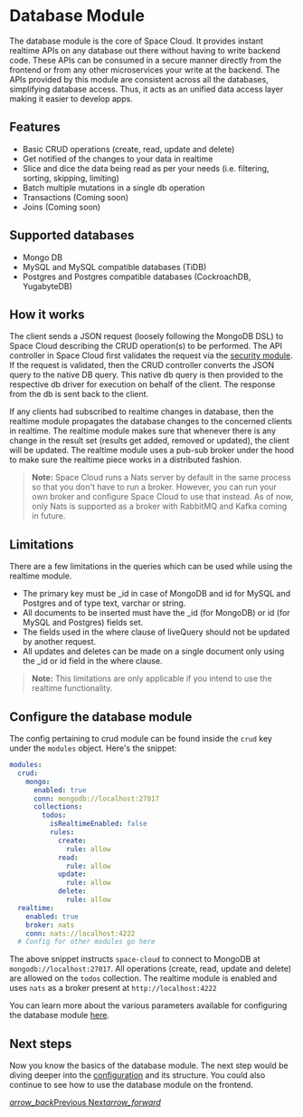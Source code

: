 # Database Module

The database module is the core of Space Cloud. It provides instant realtime APIs on any database out there without having to write backend code. These APIs can be consumed in a secure manner directly from the frontend or from any other microservices your write at the backend. The APIs provided by this module are consistent across all the databases, simplifying database access. Thus, it acts as an unified data access layer making it easier to develop apps.

## Features

- Basic CRUD operations (create, read, update and delete)
- Get notified of the changes to your data in realtime
- Slice and dice the data being read as per your needs (i.e. filtering, sorting, skipping, limiting)
- Batch multiple mutations in a single db operation
- Transactions (Coming soon)
- Joins (Coming soon)

## Supported databases

- Mongo DB
- MySQL and MySQL compatible databases (TiDB)
- Postgres and Postgres compatible databases (CockroachDB, YugabyteDB)

## How it works

The client sends a JSON request (loosely following the MongoDB DSL) to Space Cloud describing the CRUD operation(s) to be performed. The API controller in Space Cloud first validates the request via the [security module](/docs/security). If the request is validated, then the CRUD controller converts the JSON query to the native DB query. This native db query is then provided to the respective db driver for execution on behalf of the client. The response from the db is sent back to the client.

If any clients had subscribed to realtime changes in database, then the realtime module propagates the database changes to the concerned clients in realtime. The realtime module makes sure that whenever there is any change in the result set (results get added, removed or updated), the client will be updated. The realtime module uses a pub-sub broker under the hood to make sure the realtime piece works in a distributed fashion.

> **Note:** Space Cloud runs a Nats server by default in the same process so that you don't have to run a broker. However, you can run your own broker and configure Space Cloud to use that instead. As of now, only Nats is supported as a broker with RabbitMQ and Kafka coming in future. 

## Limitations

There are a few limitations in the queries which can be used while using the realtime module.

- The primary key must be _id in case of MongoDB and id for MySQL and Postgres and of type text, varchar or string.
- All documents to be inserted must have the _id (for MongoDB) or id (for MySQL and Postgres) fields set.
- The fields used in the where clause of liveQuery should not be updated by another request.
- All updates and deletes can be made on a single document only using the _id or id field in the where clause.

> **Note:** This limitations are only applicable if you intend to use the realtime functionality.

## Configure the database module

The config pertaining to crud module can be found inside the `crud` key under the `modules` object. Here's the snippet:

```yaml
modules:
  crud:
    mongo:
      enabled: true
      conn: mongodb://localhost:27017
      collections:
        todos:
          isRealtimeEnabled: false
          rules:
            create:
              rule: allow
            read:
              rule: allow
            update:
              rule: allow
            delete:
              rule: allow
  realtime:
    enabled: true
    broker: nats
    conn: nats://localhost:4222
  # Config for other modules go here
```

The above snippet instructs `space-cloud` to connect to MongoDB at `mongodb://localhost:27017`. All operations (create, read, update and delete) are allowed on the `todos` collection. The realtime module is enabled and uses `nats` as a broker present at `http://localhost:4222`

You can learn more about the various parameters available for configuring the database module [here](/docs/database/config).

## Next steps

Now you know the basics of the database module. The next step would be diving deeper into the [configuration](/docs/database/config) and its structure. You could also continue to see how to use the database module on the frontend.

<div class="btns-wrapper">
  <a href="/docs/user-management/overview" class="waves-effect waves-light btn primary-btn-border btn-small">
    <i class="material-icons btn-with-icon">arrow_back</i>Previous
  </a>
  <a href="/docs/database/create" class="waves-effect waves-light btn primary-btn-fill btn-small">
    Next<i class="material-icons btn-with-icon">arrow_forward</i>
  </a>
</div>
